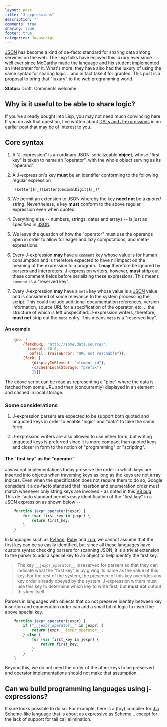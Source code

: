 ```yaml
---
layout: post
title: "J-expressions"
description: ""
comments: true
sharing: true
footer: true
categories: Javascript
---
```


[JSON] has become a kind of de-facto standard for sharing data among services
on the web. The Lisp folks have enjoyed this luxury ever since ... well ever
since McCarthy made the language and his student implemented an interpreter for
it. What's more, they have also had the luxury of using the same syntax for
sharing *logic* .. and in fact take it for granted. This post is a proposal to
bring that "luxury" to the web programming world.

**Status:** Draft. Comments welcome.

<!-- more -->

## Why is it useful to be able to share logic? ##

If you've already bought into Lisp, you may not need much convincing here.  If
you do ask that question, I've written about [DSLs and J-expressions] in an
earlier post that may be of interest to you.

## Core syntax ##

1. A "J-expression" is an ordinary JSON-serializeable **object**, whose "first
   key" is taken to name an "operator", with the whole object serving as its
   "operand". 

2. A J-expression's key **must** be an identifier conforming to the following
   regular expression 

        (Letter|$|_)(Letter|DecimalDigit|$|_)*

3. We permit an extension to JSON whereby the key **need not** be a *quoted*
   string.  Nevertheless, a key **must** conform to the above regular expression
   even when quoted.

4. Everything else -- numbers, strings, dates and arrays -- is just as
   specified in [JSON].

5. We leave the question of how the "operator" must use the operands open in
   order to allow for eager and lazy computations, and meta-expressions.

6. Every J-expression **may** have a `comment` key whose value is for human
   consumption and is therefore expected to have nil impact on the meaning of
   the expression to a program.  It **may** therefore be ignored by parsers
   and interpreters. J-expression writers, however, **must** strip out these
   comment fields before serializing these expressions. This means `comment`
   is a "reserved key".

7. Every J-expression **may** have a `meta` key whose value is a [JSON] value
   and is considered of some relevance to the system processing the script.
   This could include additional documentation references, version information,
   source URL for a specification of the operator, etc.  ..  the structure of
   which is left unspecified. J-expression writers, therefore, **must not**
   strip out the `meta` entry. This means `meta` is a "reserved key".

 
#### An example ####

``` js
    {do: [
        {fetchURL: "http://some.data.source/",
          timeout: 30.0,
           onfail: {raiseError: "URL not reachable"}},
        {fork: [
            {displayInElement: "element_id"},
            {cacheInLocalStorage: "prefix"}
            ]}]}
```

The above script can be read as representing a "pipe" where the 
data is fetched from some URL and then (concurrently) displayed 
in an element and cached in local storage.

### Some considerations ###

1. J-expression parsers are expected to be support both quoted and
   unquoted keys in order to enable "logic" and "data" to take the
   same form.

2. J-expression writers are also allowed to use either form, but writing
   unquoted keys is preferred since it is more compact than quoted keys and
   closer in form to the notion of "programming" or "scripting".

#### The "first key" as the "operator" ####

Javascript implementations today preserve the order in which keys are inserted
into objects when traversing keys as long as the keys are not array indices.
Even when the specification does not require them to do so, Google considers it
a de-facto standard that insertion and enumeration order must match whenever
only string keys are involved - as noted in this [V8 bug]. This de-facto
standard permits easy identification of the "first key" in a JSON expression as
shown below --
    
``` js
    function jexpr_operator(jexpr) {
        for (var first_key in jexpr) {
            return first_key;
        }
    }
```

In languages such as [Python], [Ruby] and [Lua], we cannot assume that the
first key can be so easily identified, but since all these languages have
custom syntax checking parsers for scanning JSON, it is a trivial extension to
the parser to add a special key to an object to help identify the first key.

> The key `__jexpr_operator__` is reserved for parsers so that they can
> indicate what the "first key" is by giving its name as the value of this key.
> For the rest of the system, the presence of this key overrides any key order
> already obeyed by the system. J-expression writers must use this key to
> determine which key to write first, but **must not** output this key itself.

Parsers in languages with objects that do not preserve identity between key
insertion and enumeration order can add a small bit of logic to insert the
above special key.

``` js
    function jexpr_operator(jexpr) {
        if ("__jexpr_operator__" in jexpr) {
            return jexpr.__jexpr_operator__;
        } else {
            for (var first_key in jexpr) {
                return first_key;
            }
        }
    }
```

Beyond this, we do not need the order of the other keys to be preserved and
operator implementations should not make that assumption.

## Can we build programming languages using j-expressions? ##

It sure looks possible to do so. For example, here is a (toy) compiler for
[J a Scheme-like language] that is about as expressive as Scheme .. except for the 
lack of support for tail call elimination.

[J a Scheme-like language]: https://github.com/srikumarks/jexpr
[V8 bug]: http://code.google.com/p/v8/issues/detail?id=164
[DSLs and J-expressions]: /gyan/2012/04/14/creating-dsls-in-javascript-using-j-expressions
[JSON]: http://www.json.org
[Python]: http://www.python.org
[Ruby]: http://ruby-lang.org
[Lua]: http://www.lua.org
